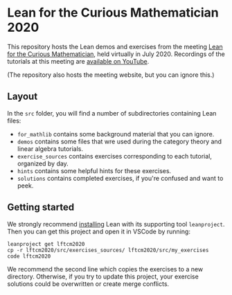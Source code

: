 # Lean for the Curious Mathematician 2020

This repository hosts the Lean demos and exercises from the meeting
[Lean for the Curious Mathematician](https://leanprover-community.github.io/lftcm2020/),
held virtually in July 2020.
Recordings of the tutorials at this meeting are
[available on YouTube](https://www.youtube.com/playlist?list=PLlF-CfQhukNlxexiNJErGJd2dte_J1t1N).

(The repository also hosts the meeting website, but you can ignore this.)

## Layout

In the `src` folder, you will find a number of subdirectories containing Lean files:

* `for_mathlib` contains some background material that you can ignore.
* `demos` contains some files that wre used during the category theory
  and linear algebra tutorials.
* `exercise_sources` contains exercises corresponding to each tutorial,
  organized by day.
* `hints` contains some helpful hints for these exercises.
* `solutions` contains completed exercises, if you're confused and want to peek.

## Getting started

We strongly recommend
[installing](https://leanprover-community.github.io/get_started.html#regular-install)
Lean with its supporting tool `leanproject`.
Then you can get this project and open it in VSCode by running:
```
leanproject get lftcm2020
cp -r lftcm2020/src/exercises_sources/ lftcm2020/src/my_exercises
code lftcm2020
```

We recommend the second line which copies the exercises to a new directory.
Otherwise, if you try to update this project, your exercise solutions
could be overwritten or create merge conflicts.
